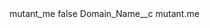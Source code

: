 <?xml version="1.0" encoding="UTF-8"?>
<CustomMetadata xmlns="http://soap.sforce.com/2006/04/metadata" xmlns:xsi="http://www.w3.org/2001/XMLSchema-instance" xmlns:xsd="http://www.w3.org/2001/XMLSchema">
    <label>mutant_me</label>
    <protected>false</protected>
    <values>
        <field>Domain_Name__c</field>
        <value xsi:type="xsd:string">mutant.me</value>
    </values>
</CustomMetadata>
